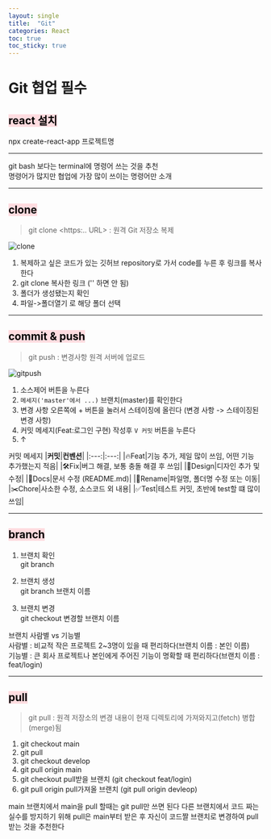 ```yaml
---
layout: single
title:  "Git"
categories: React
toc: true
toc_sticky: true
---
```


# Git 협업 필수

## <mark style='background-color: #ffdce0'> react 설치 </mark>
npx create-react-app 프로젝트명

***

  git bash 보다는 terminal에 명령어 쓰는 것을 추천  
  명령어가 많지만 협업에 가장 많이 쓰이는 명령어만 소개

***

## <mark style='background-color: #ffdce0'> clone </mark>
>git clone <https:.. URL> : 원격 Git 저장소 복제

![clone](https://user-images.githubusercontent.com/63334368/188298698-d79ef334-fc50-4a0d-9b33-0e3f65e5c77e.png)
1. 복제하고 싶은 코드가 있는 깃허브 repository로 가서 code를 누른 후 링크를 복사한다
2. git clone 복사한 링크 ('' 하면 안 됨)
3. 폴더가 생성됐는지 확인
4. 파일->폴더열기 로 해당 폴더 선택

***

## <mark style='background-color: #ffdce0'> commit & push </mark>
>git push :	변경사항 원격 서버에 업로드

![gitpush](https://user-images.githubusercontent.com/63334368/188297645-2c215df8-215f-4910-b09f-9b8ca113c49e.png)
1. 소스제어 버튼을 누른다
2. `메세지('master'에서 ...)` 브랜치(master)를 확인한다
3. 변경 사항 오른쪽에 + 버튼을 눌러서 스테이징에 올린다 (변경 사항 -> 스테이징된 변경 사항)
4. 커밋 메세지(Feat:로그인 구현) 작성후 `V 커밋` 버튼을 누른다
5. ↑

커밋 메세지
|**커밋**|**컨벤션**|
|:---:|:---:|
|🔥Feat|기능 추가, 제일 많이 쓰임, 어떤 기능 추가했는지 적음|
|🛠Fix|버그 해결, 보통 충돌 해결 후 쓰임|
|🎨Design|디자인 추가 및 수정|
|📝Docs|문서 수정 (README.md)|
|🚚Rename|파일명, 폴더명 수정 또는 이동|
|✂️Chore|사소한 수정, 소스코드 외 내용|
|✅Test|테스트 커밋, 초반에 test할 떄 많이 쓰임|

***

## <mark style='background-color: #ffdce0'> branch </mark>
1. 브랜치 확인  
  git branch

2. 브랜치 생성  
  git branch 브랜치 이름

3. 브랜치 변경  
  git checkout 변경할 브랜치 이름

  브랜치 사람별 vs 기능별  
  사람별 : 비교적 작은 프로젝트 2~3명이 있을 때 편리하다(브랜치 이름 : 본인 이름)  
  기능별 : 큰 회사 프로젝트나 본인에게 주어진 기능이 명확할 때 편리하다(브랜치 이름 : feat/login)

***

## <mark style='background-color: #ffdce0'> pull </mark>
>git pull : 원격 저장소의 변경 내용이 현재 디렉토리에 가져와지고(fetch) 병합(merge)됨

1. git checkout main 
2. git pull
3. git checkout develop
4. git pull origin main
5. git checkout pull받을 브랜치 (git checkout feat/login)
6. git pull origin pull가져올 브랜치 (git pull origin devleop)

  main 브랜치에서 main을 pull 할때는 git pull만 쓰면 된다
  다른 브랜치에서 코드 짜는 실수를 방지하기 위해 pull은 main부터 받은 후 자신이 코드짤 브랜치로 변경하여 pull 받는 것을 추천한다




